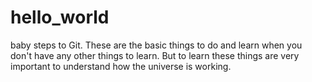 # hello_world
baby steps to Git.
These are the basic things to do and learn when you don't have any other things to learn. But to learn these things are very important to understand how the universe is working.
